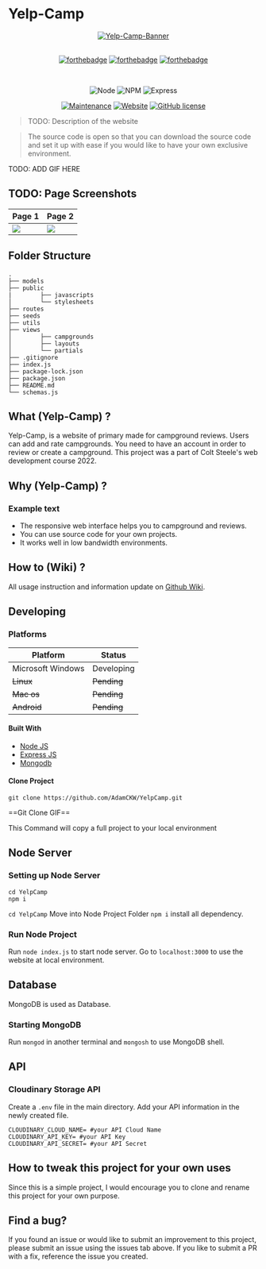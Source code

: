 # Yelp-Camp

<div align="center">
    <a href="/">
        <img src="" alt="Yelp-Camp-Banner" crossorigin>
    </a>
</div>
<br />

<div align="center">

[![forthebadge](https://forthebadge.com/images/badges/uses-html.svg)](https://forthebadge.com)
[![forthebadge](https://forthebadge.com/images/badges/made-with-javascript.svg)](https://forthebadge.com)
[![forthebadge](https://forthebadge.com/images/badges/uses-css.svg)](https://forthebadge.com)

<br />

![Node](https://img.shields.io/badge/node-v16.16.0-green)
![NPM](https://img.shields.io/badge/npm-v8.11.0-green)
![Express](https://img.shields.io/badge/express-v4.18.1-green)

[![Maintenance](https://img.shields.io/badge/Maintained%3F-yes-green.svg)](https://github.com/AdamCKW/YelpCamp/graphs/commit-activity)
[![Website](https://img.shields.io/website-down-up-red-green/http/shields.io.svg)]()
[![GitHub license](https://img.shields.io/badge/license-MIT-blue.svg?style=flat-square)]()

</div>

> TODO: Description of the website

> The source code is open so that you can download the source code and set it up with ease if you would like to have your own exclusive environment.

TODO: ADD GIF HERE

## TODO: Page Screenshots

| Page 1                                                   |                        Page 2                           |
| -------------------------------------------------------- | ------------------------------------------------------------ |
| <img src="https://dummyimage.com/600x400/000/fff.png">   | <img src= "https://dummyimage.com/600x400/000/fff.png">      |


## Folder Structure

    .
    ├── models
    ├── public
    |        ├── javascripts
    │        └── stylesheets
    ├── routes
    ├── seeds
    ├── utils
    ├── views
    │        ├── campgrounds
    │        ├── layouts
    │        └── partials
    ├── .gitignore
    ├── index.js
    ├── package-lock.json
    ├── package.json
    ├── README.md
    └── schemas.js

## What (Yelp-Camp) ?

Yelp-Camp, is a website of primary made for campground reviews. Users can add and rate campgrounds. You need to have an account in order to review or create a campground. This project was a part of Colt Steele's web development course 2022.

## Why (Yelp-Camp) ?

### Example text

-   The responsive web interface helps you to campground and reviews.
-   You can use source code for your own projects.
-   It works well in low bandwidth environments.

## How to (Wiki) ?

All usage instruction and information update on [Github Wiki](https://github.com/).

## Developing

### Platforms

| Platform          | Status      |
| ----------------- | ----------- |
| Microsoft Windows | Developing  |
| ~~Linux~~         | ~~Pending~~ |
| ~~Mac os~~        | ~~Pending~~ |
| ~~Android~~       | ~~Pending~~ |

#### Built With

-   [Node JS](https://nodejs.org/en/)
-   [Express JS](https://expressjs.com/)
-   [Mongodb](https://www.mongodb.com/)

#### Clone Project

```shell
git clone https://github.com/AdamCKW/YelpCamp.git
```

==Git Clone GIF==

This Command will copy a full project to your local environment

## Node Server

### Setting up Node Server

```shell
cd YelpCamp
npm i
```

`cd YelpCamp` Move into Node Project Folder
`npm i` install all dependency.

### Run Node Project

Run `node index.js` to start node server.
Go to `localhost:3000` to use the website at local environment.

## Database

MongoDB is used as Database.

### Starting MongoDB

Run `mongod` in another terminal and `mongosh` to use MongoDB shell.

## API

### Cloudinary Storage API

Create a `.env` file in the main directory.
Add your API information in the newly created file.

```
CLOUDINARY_CLOUD_NAME= #your API Cloud Name
CLOUDINARY_API_KEY= #your API Key
CLOUDINARY_API_SECRET= #your API Secret
```

## How to tweak this project for your own uses

Since this is a simple project, I would encourage you to clone and rename this project for your own purpose.

## Find a bug?

If you found an issue or would like to submit an improvement to this project, please submit an issue using the issues tab above. If you like to submit a PR with a fix, reference the issue you created.
